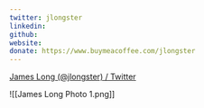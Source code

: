 ```yaml
---
twitter: jlongster
linkedin: 
github:
website: 
donate: https://www.buymeacoffee.com/jlongster
---
```

[James Long (@jlongster) / Twitter](https://twitter.com/jlongster)


![[James Long Photo 1.png]]